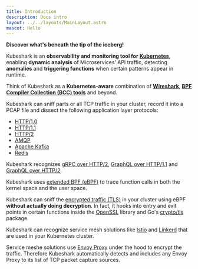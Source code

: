 ```yaml
---
title: Introduction
description: Docs intro
layout: ../../layouts/MainLayout.astro
mascot: Hello
---
```


**Discover what's beneath the tip of the iceberg!**

Kubeshark is an **observability and monitoring tool for** [**Kubernetes**](https://kubernetes.io/), enabling **dynamic analysis** of Microservices’ API traffic, detecting **anomalies** and **triggering functions** when certain patterns appear in runtime.

Think of Kubeshark as a **Kubernetes-aware** combination of [**Wireshark**](https://www.wireshark.org/), [**BPF Compiler Collection (BCC) tools**](https://github.com/iovisor/bcc) and beyond.

Kubeshark can sniff parts or all TCP traffic in your cluster, record it into a PCAP file and dissect the following application layer protocols:

- [HTTP/1.0](https://datatracker.ietf.org/doc/html/rfc1945)
- [HTTP/1.1](https://datatracker.ietf.org/doc/html/rfc2616)
- [HTTP/2](https://datatracker.ietf.org/doc/html/rfc7540)
- [AMQP](https://www.rabbitmq.com/amqp-0-9-1-reference.html)
- [Apache Kafka](https://kafka.apache.org/protocol)
- [Redis](https://redis.io/topics/protocol)

Kubeshark recognizes [gRPC over HTTP/2](https://grpc.github.io/grpc/core/md_doc__p_r_o_t_o_c_o_l-_h_t_t_p2.html),
[GraphQL over HTTP/1.1](https://graphql.org/learn/serving-over-http/)
and [GraphQL over HTTP/2](https://graphql.org/learn/serving-over-http/).

Kubeshark uses [extended BPF (eBPF)](https://en.wikipedia.org/wiki/Berkeley_Packet_Filter) to trace function calls in both the kernel space and the user space.

Kubeshark can sniff the [encrypted traffic (TLS)](https://en.wikipedia.org/wiki/Transport_Layer_Security) in your cluster using
eBPF **without actually doing decryption**. In fact, it hooks into entry and exit points in certain functions inside the
[OpenSSL](https://www.openssl.org/) library and Go's [crypto/tls](https://pkg.go.dev/crypto/tls) package.

Kubeshark can recognize service mesh solutions like [Istio](https://istio.io/) and [Linkerd](https://linkerd.io/)
that are used in your Kubernetes cluster.

Service meshe solutions use [Envoy Proxy](https://www.envoyproxy.io/) under the hood to encrypt the traffic.
Therefore Kubeshark automatically detects
and includes any Envoy Proxy to its list of TCP packet capture sources.
